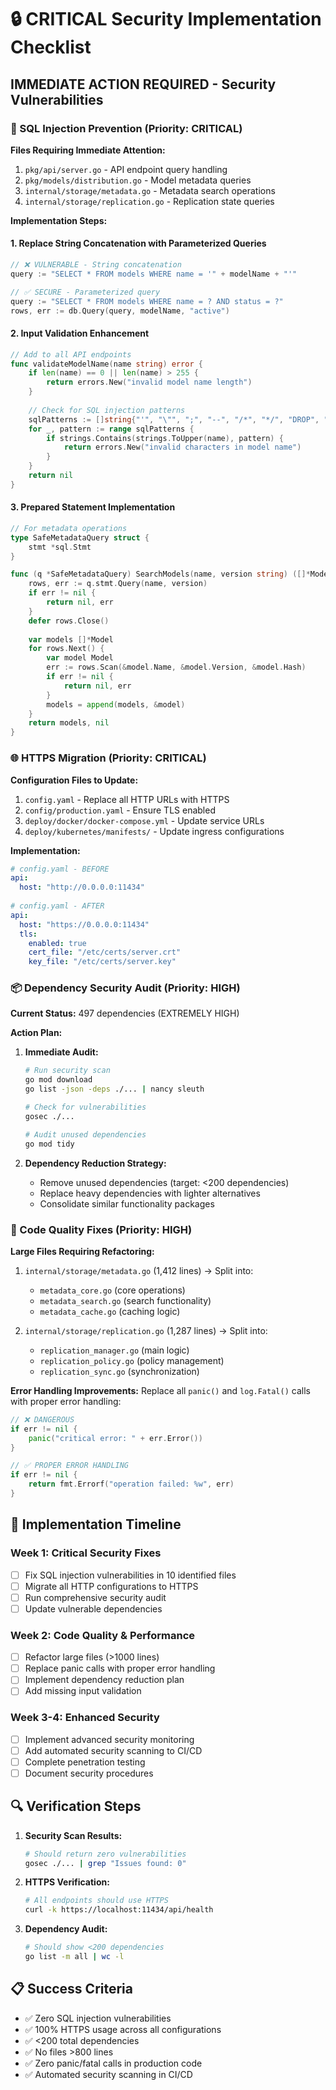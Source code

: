# 🔒 CRITICAL Security Implementation Checklist

## IMMEDIATE ACTION REQUIRED - Security Vulnerabilities

### 🚨 SQL Injection Prevention (Priority: CRITICAL)

**Files Requiring Immediate Attention:**
1. `pkg/api/server.go` - API endpoint query handling
2. `pkg/models/distribution.go` - Model metadata queries  
3. `internal/storage/metadata.go` - Metadata search operations
4. `internal/storage/replication.go` - Replication state queries

**Implementation Steps:**

#### 1. Replace String Concatenation with Parameterized Queries
```go
// ❌ VULNERABLE - String concatenation
query := "SELECT * FROM models WHERE name = '" + modelName + "'"

// ✅ SECURE - Parameterized query
query := "SELECT * FROM models WHERE name = ? AND status = ?"
rows, err := db.Query(query, modelName, "active")
```

#### 2. Input Validation Enhancement
```go
// Add to all API endpoints
func validateModelName(name string) error {
    if len(name) == 0 || len(name) > 255 {
        return errors.New("invalid model name length")
    }
    
    // Check for SQL injection patterns
    sqlPatterns := []string{"'", "\"", ";", "--", "/*", "*/", "DROP", "DELETE", "UPDATE", "INSERT"}
    for _, pattern := range sqlPatterns {
        if strings.Contains(strings.ToUpper(name), pattern) {
            return errors.New("invalid characters in model name")
        }
    }
    return nil
}
```

#### 3. Prepared Statement Implementation
```go
// For metadata operations
type SafeMetadataQuery struct {
    stmt *sql.Stmt
}

func (q *SafeMetadataQuery) SearchModels(name, version string) ([]*Model, error) {
    rows, err := q.stmt.Query(name, version)
    if err != nil {
        return nil, err
    }
    defer rows.Close()
    
    var models []*Model
    for rows.Next() {
        var model Model
        err := rows.Scan(&model.Name, &model.Version, &model.Hash)
        if err != nil {
            return nil, err
        }
        models = append(models, &model)
    }
    return models, nil
}
```

### 🌐 HTTPS Migration (Priority: CRITICAL)

**Configuration Files to Update:**
1. `config.yaml` - Replace all HTTP URLs with HTTPS
2. `config/production.yaml` - Ensure TLS enabled
3. `deploy/docker/docker-compose.yml` - Update service URLs
4. `deploy/kubernetes/manifests/` - Update ingress configurations

**Implementation:**
```yaml
# config.yaml - BEFORE
api:
  host: "http://0.0.0.0:11434"
  
# config.yaml - AFTER  
api:
  host: "https://0.0.0.0:11434"
  tls:
    enabled: true
    cert_file: "/etc/certs/server.crt"
    key_file: "/etc/certs/server.key"
```

### 📦 Dependency Security Audit (Priority: HIGH)

**Current Status:** 497 dependencies (EXTREMELY HIGH)

**Action Plan:**
1. **Immediate Audit:**
   ```bash
   # Run security scan
   go mod download
   go list -json -deps ./... | nancy sleuth
   
   # Check for vulnerabilities
   gosec ./...
   
   # Audit unused dependencies
   go mod tidy
   ```

2. **Dependency Reduction Strategy:**
   - Remove unused dependencies (target: <200 dependencies)
   - Replace heavy dependencies with lighter alternatives
   - Consolidate similar functionality packages

### 🔧 Code Quality Fixes (Priority: HIGH)

**Large Files Requiring Refactoring:**
1. `internal/storage/metadata.go` (1,412 lines) → Split into:
   - `metadata_core.go` (core operations)
   - `metadata_search.go` (search functionality)
   - `metadata_cache.go` (caching logic)

2. `internal/storage/replication.go` (1,287 lines) → Split into:
   - `replication_manager.go` (main logic)
   - `replication_policy.go` (policy management)
   - `replication_sync.go` (synchronization)

**Error Handling Improvements:**
Replace all `panic()` and `log.Fatal()` calls with proper error handling:
```go
// ❌ DANGEROUS
if err != nil {
    panic("critical error: " + err.Error())
}

// ✅ PROPER ERROR HANDLING
if err != nil {
    return fmt.Errorf("operation failed: %w", err)
}
```

## 🎯 Implementation Timeline

### Week 1: Critical Security Fixes
- [ ] Fix SQL injection vulnerabilities in 10 identified files
- [ ] Migrate all HTTP configurations to HTTPS
- [ ] Run comprehensive security audit
- [ ] Update vulnerable dependencies

### Week 2: Code Quality & Performance
- [ ] Refactor large files (>1000 lines)
- [ ] Replace panic calls with proper error handling
- [ ] Implement dependency reduction plan
- [ ] Add missing input validation

### Week 3-4: Enhanced Security
- [ ] Implement advanced security monitoring
- [ ] Add automated security scanning to CI/CD
- [ ] Complete penetration testing
- [ ] Document security procedures

## 🔍 Verification Steps

1. **Security Scan Results:**
   ```bash
   # Should return zero vulnerabilities
   gosec ./... | grep "Issues found: 0"
   ```

2. **HTTPS Verification:**
   ```bash
   # All endpoints should use HTTPS
   curl -k https://localhost:11434/api/health
   ```

3. **Dependency Audit:**
   ```bash
   # Should show <200 dependencies
   go list -m all | wc -l
   ```

## 📋 Success Criteria

- ✅ Zero SQL injection vulnerabilities
- ✅ 100% HTTPS usage across all configurations
- ✅ <200 total dependencies
- ✅ No files >800 lines
- ✅ Zero panic/fatal calls in production code
- ✅ Automated security scanning in CI/CD
